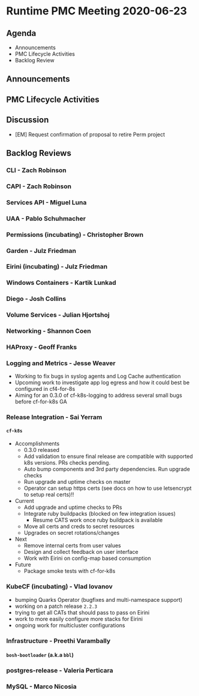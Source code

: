# Runtime PMC Meeting 2020-06-23

## Agenda

* Announcements
* PMC Lifecycle Activities
* Backlog Review


## Announcements


## PMC Lifecycle Activities


## Discussion

- [EM] Request confirmation of proposal to retire Perm project


## Backlog Reviews

### CLI - Zach Robinson


### CAPI - Zach Robinson


### Services API - Miguel Luna


### UAA - Pablo Schuhmacher


### Permissions (incubating) - Christopher Brown


### Garden - Julz Friedman


### Eirini (incubating) - Julz Friedman


### Windows Containers - Kartik Lunkad


### Diego - Josh Collins


### Volume Services - Julian Hjortshoj


### Networking - Shannon Coen


### HAProxy - Geoff Franks


### Logging and Metrics - Jesse Weaver
- Working to fix bugs in syslog agents and Log Cache authentication
- Upcoming work to investigate app log egress and how it could best be configured in cf4-for-8s
- Aiming for an 0.3.0 of cf-k8s-logging to address several small bugs before cf-for-k8s GA

### Release Integration - Sai Yerram

#### `cf-k8s`
- Accomplishments
  - 0.3.0 released
  - Add validation to ensure final release are compatible with supported k8s versions. PRs checks pending.
  - Auto bump components and 3rd party dependencies. Run upgrade checks
  - Run upgrade and uptime checks on master
  - Operator can setup https certs (see docs on how to use letsencrypt to setup real certs)!!
- Current
  - Add upgrade and uptime checks to PRs
  - Integrate ruby buildpacks (blocked on few integration issues)
    - Resume CATS work once ruby buildpack is available
  - Move all certs and creds to secret resources
  - Upgrades on secret rotations/changes 
- Next
  - Remove internal certs from user values
  - Design and collect feedback on user interface
  - Work with Eirini on config-map based consumption
- Future
  - Package smoke tests with cf-for-k8s


### KubeCF (incubating) - Vlad Iovanov

- bumping Quarks Operator (bugfixes and multi-namespace support)
- working on a patch release `2.2.3`
- trying to get all CATs that should pass to pass on Eirini
- work to more easily configure more stacks for Eirini
- ongoing work for multicluster configurations

### Infrastructure - Preethi Varambally

#### `bosh-bootloader` (a.k.a `bbl`)


### postgres-release - Valeria Perticara


### MySQL - Marco Nicosia
